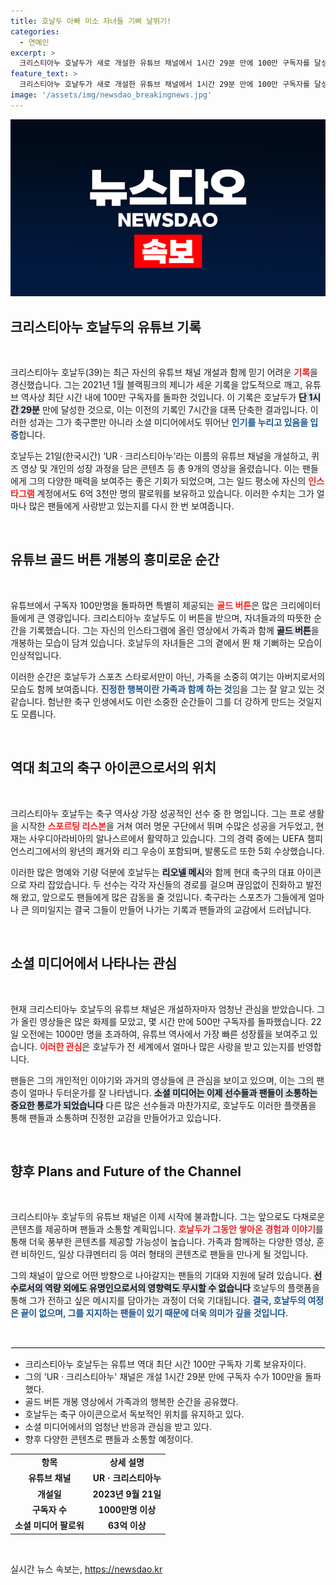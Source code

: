 ```yaml
---
title: 호날두 아빠 미소 자녀들 기뻐 날뛰기!
categories:
  - 연예인
excerpt: >
  크리스티아누 호날두가 새로 개설한 유튜브 채널에서 1시간 29분 만에 100만 구독자를 달성하며 블랙핑크 제니의 기록을 깼다! 하루 만에 1000만 구독자도 돌파하며 그의 슈퍼스타 면모를 다시 한번 입증했다.
feature_text: >
  크리스티아누 호날두가 새로 개설한 유튜브 채널에서 1시간 29분 만에 100만 구독자를 달성하며 블랙핑크 제니의 기록을 깼다! 하루 만에 1000만 구독자도 돌파하며 그의 슈퍼스타 면모를 다시 한번 입증했다.
image: '/assets/img/newsdao_breakingnews.jpg'
---
```


<p><img src="/assets/img/newsdao_breakingnews.jpg" alt="koreaapp 속보" /></p>

<h2 data-ke-size="size26">크리스티아누 호날두의 유튜브 기록</h2>

<p data-ke-size="size16">&nbsp;</p>

<p>크리스티아누 호날두(39)는 최근 자신의 유튜브 채널 개설과 함께 믿기 어려운 <b><span style="color: #ee2323;">기록</span></b>을 경신했습니다. 그는 2021년 1월 블랙핑크의 제니가 세운 기록을 압도적으로 깨고, 유튜브 역사상 최단 시간 내에 100만 구독자를 돌파한 것입니다. 이 기록은 호날두가 <b><span style="background-color: #21538527;">단 1시간 29분</span></b> 만에 달성한 것으로, 이는 이전의 기록인 7시간을 대폭 단축한 결과입니다. 이러한 성과는 그가 축구뿐만 아니라 소셜 미디어에서도 뛰어난 <b><span style="color: #1a5490;">인기를 누리고 있음을 입증</span></b>합니다. </p>

<p>호날두는 21일(한국시간) ‘UR · 크리스티아누’라는 이름의 유튜브 채널을 개설하고, 퀴즈 영상 및 개인의 성장 과정을 담은 콘텐츠 등 총 9개의 영상을 올렸습니다. 이는 팬들에게 그의 다양한 매력을 보여주는 좋은 기회가 되었으며, 그는 일드 평소에 자신의 <b><span style="color: #ee2323;">인스타그램</span></b> 계정에서도 6억 3천만 명의 팔로워를 보유하고 있습니다. 이러한 수치는 그가 얼마나 많은 팬들에게 사랑받고 있는지를 다시 한 번 보여줍니다.</p>

<p data-ke-size="size16">&nbsp;</p>

<h2 data-ke-size="size26">유튜브 골드 버튼 개봉의 흥미로운 순간</h2>

<p data-ke-size="size16">&nbsp;</p>

<p>유튜브에서 구독자 100만명을 돌파하면 특별히 제공되는 <b><span style="color: #ee2323;">골드 버튼</span></b>은 많은 크리에이터들에게 큰 영광입니다. 크리스티아누 호날두도 이 버튼을 받으며, 자녀들과의 따뜻한 순간을 기록했습니다. 그는 자신의 인스타그램에 올린 영상에서 가족과 함께 <b><span style="background-color: #21538527;">골드 버튼</span></b>을 개봉하는 모습이 담겨 있습니다. 호날두의 자녀들은 그의 곁에서 뛴 채 기뻐하는 모습이 인상적입니다. </p>

<p>이러한 순간은 호날두가 스포츠 스타로서만이 아닌, 가족을 소중히 여기는 아버지로서의 모습도 함께 보여줍니다. <b><span style="color: #1a5490;">진정한 행복이란 가족과 함께 하는 것</span></b>임을 그는 잘 알고 있는 것 같습니다. 험난한 축구 인생에서도 이런 소중한 순간들이 그를 더 강하게 만드는 것일지도 모릅니다. </p>

<p data-ke-size="size16">&nbsp;</p>

<h2 data-ke-size="size26">역대 최고의 축구 아이콘으로서의 위치</h2>

<p data-ke-size="size16">&nbsp;</p>

<p>크리스티아누 호날두는 축구 역사상 가장 성공적인 선수 중 한 명입니다. 그는 프로 생활을 시작한 <b><span style="color: #ee2323;">스포르팅 리스본</span></b>을 거쳐 여러 명문 구단에서 뛰며 수많은 성공을 거두었고, 현재는 사우디아라비아의 알나스르에서 활약하고 있습니다. 그의 경력 중에는 UEFA 챔피언스리그에서의 왕년의 쾌거와 리그 우승이 포함되며, 발롱도르 또한 5회 수상했습니다. </p>

<p>이러한 많은 명예와 기량 덕분에 호날두는 <b><span style="background-color: #21538527;">리오넬 메시</span></b>와 함께 현대 축구의 대표 아이콘으로 자리 잡았습니다. 두 선수는 각각 자신들의 경로를 걸으며 끊임없이 진화하고 발전해 왔고, 앞으로도 팬들에게 많은 감동을 줄 것입니다. 축구라는 스포츠가 그들에게 얼마나 큰 의미일지는 결국 그들이 만들어 나가는 기록과 팬들과의 교감에서 드러납니다.</p>

<p data-ke-size="size16">&nbsp;</p>

<h2 data-ke-size="size26">소셜 미디어에서 나타나는 관심</h2>

<p data-ke-size="size16">&nbsp;</p>

<p>현재 크리스티아누 호날두의 유튜브 채널은 개설하자마자 엄청난 관심을 받았습니다. 그가 올린 영상들은 많은 화제를 모았고, 몇 시간 만에 500만 구독자를 돌파했습니다. 22일 오전에는 1000만 명을 초과하여, 유튜브 역사에서 가장 빠른 성장률을 보여주고 있습니다. <b><span style="color: #ee2323;">이러한 관심</span></b>은 호날두가 전 세계에서 얼마나 많은 사랑을 받고 있는지를 반영합니다. </p>

<p>팬들은 그의 개인적인 이야기와 과거의 영상들에 큰 관심을 보이고 있으며, 이는 그의 팬층이 얼마나 두터운가를 잘 나타냅니다. <b><span style="background-color: #21538527;">소셜 미디어는 이제 선수들과 팬들이 소통하는 중요한 통로가 되었습니다</span></b> 다른 많은 선수들과 마찬가지로, 호날두도 이러한 플랫폼을 통해 팬들과 소통하며 진정한 교감을 만들어가고 있습니다. </p>

<p data-ke-size="size16">&nbsp;</p>

<h2 data-ke-size="size26">향후 Plans and Future of the Channel</h2>

<p data-ke-size="size16">&nbsp;</p>

<p>크리스티아누 호날두의 유튜브 채널은 이제 시작에 불과합니다. 그는 앞으로도 다채로운 콘텐츠를 제공하며 팬들과 소통할 계획입니다. <b><span style="color: #ee2323;">호날두가 그동안 쌓아온 경험과 이야기</span></b>를 통해 더욱 풍부한 콘텐츠를 제공할 가능성이 높습니다. 가족과 함께하는 다양한 영상, 훈련 비하인드, 일상 다큐멘터리 등 여러 형태의 콘텐츠로 팬들을 만나게 될 것입니다. </p>

<p>그의 채널이 앞으로 어떤 방향으로 나아갈지는 팬들의 기대와 지원에 달려 있습니다. <b><span style="background-color: #21538527;">선수로서의 역량 외에도 유명인으로서의 영향력도 무시할 수 없습니다</span></b> 호날두의 플랫폼을 통해 그가 전하고 싶은 메시지를 담아가는 과정이 더욱 기대됩니다.  <b><span style="color: #1a5490;">결국, 호날두의 여정은 끝이 없으며, 그를 지지하는 팬들이 있기 때문에 더욱 의미가 깊을 것입니다</span></b>.</p>

<p data-ke-size="size16">&nbsp;</p>

<hr style="border: 1px solid #eeeeee;">

<ul>
<li>크리스티아누 호날두는 유튜브 역대 최단 시간 100만 구독자 기록 보유자이다.</li>
<li>그의 'UR · 크리스티아누' 채널은 개설 1시간 29분 만에 구독자 수가 100만을 돌파했다.</li>
<li>골드 버튼 개봉 영상에서 가족과의 행복한 순간을 공유했다.</li>
<li>호날두는 축구 아이콘으로서 독보적인 위치를 유지하고 있다.</li>
<li>소셜 미디어에서의 엄청난 반응과 관심을 받고 있다.</li>
<li>향후 다양한 콘텐츠로 팬들과 소통할 예정이다.</li>
</ul>

<table style="width: 100%; border-collapse: collapse;">
<tr>
<td style="text-align: center; height: 17px;"><b>항목</b></td>
<td style="text-align: center; height: 17px;"><b>상세 설명</b></td>
</tr>
<tr>
<td style="text-align: center; height: 17px;"><b>유튜브 채널</b></td>
<td style="text-align: center; height: 17px;"><b>UR · 크리스티아누</b></td>
</tr>
<tr>
<td style="text-align: center; height: 17px;"><b>개설일</b></td>
<td style="text-align: center; height: 17px;"><b>2023년 9월 21일</b></td>
</tr>
<tr>
<td style="text-align: center; height: 17px;"><b>구독자 수</b></td>
<td style="text-align: center; height: 17px;"><b>1000만명 이상</b></td>
</tr>
<tr>
<td style="text-align: center; height: 17px;"><b>소셜 미디어 팔로워</b></td>
<td style="text-align: center; height: 17px;"><b>63억 이상</b></td>
</tr>
</table>

<p data-ke-size="size16">&nbsp;</p>
실시간 뉴스 속보는, <a href="https://newsdao.kr" rel="dofollow">https://newsdao.kr</a>


